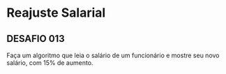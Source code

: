 # Reajuste Salarial



## DESAFIO 013

Faça um algoritmo que leia o salário de um funcionário e mostre seu novo salário, com 15% de aumento.

